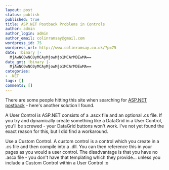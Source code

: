 ```yaml
---
layout: post
status: publish
published: true
title: ASP.NET Postback Problems in Controls
author: admin
author_login: admin
author_email: colinramsay@gmail.com
wordpress_id: 75
wordpress_url: http://www.colinramsay.co.uk/?p=75
date: !binary |-
  MjAwNC0wNC0yMCAyMjowMjo1MCArMDEwMA==
date_gmt: !binary |-
  MjAwNC0wNC0yMCAyMjowMjo1MCArMDEwMA==
categories:
- .NET
tags: []
comments: []
---
```

<p>There are some people hitting this site when searching for <a href="http://www.google.com/search?&q=asp.net%20postback">ASP.NET postback</a> - here's another solution I found.</p>
<p>A User Control is ASP.NET consists of a .ascx file and an optional .cs file. If you try and dynamically create something like a DataGrid in a User Control, you'll be screwed - your DataGrid buttons won't work. I've not yet found the exact reason for this, but I did find a workaround.</p>
<p>Use a Custom Control. A custom control is a control which you create in a .cs file and then compile into a .dll. You can then reference this in your pages as you would a user control. The disadvantage is that you have no .ascx file - you don't have that templating which they provide... unless you include a Custom Control within a User Control :o</p>
